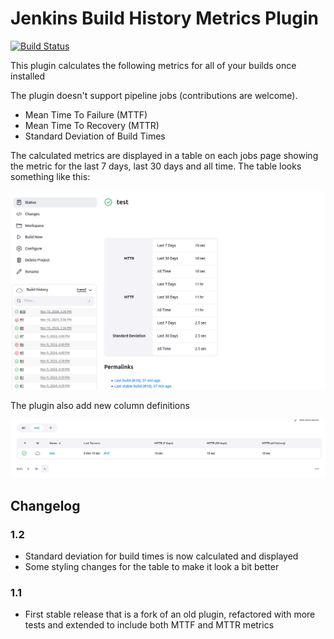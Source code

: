 Jenkins Build History Metrics Plugin
======================================

[![Build Status](https://ci.jenkins.io/job/Plugins/job/build-history-metrics-plugin/job/master/badge/icon)](https://ci.jenkins.io/job/Plugins/job/build-history-metrics-plugin/job/master/)

This plugin calculates the following metrics for all of your builds once
installed

The plugin doesn't support pipeline jobs (contributions are welcome).

-   Mean Time To Failure (MTTF)
-   Mean Time To Recovery (MTTR)
-   Standard Deviation of Build Times

The calculated metrics are displayed in a table on each jobs page
showing the metric for the last 7 days, last 30 days and all time.  The
table looks something like this:

![](docs/table.png)

The plugin also add new column definitions

![](docs/columns.png)

## Changelog

### 1.2

-   Standard deviation for build times is now calculated and displayed
-   Some styling changes for the table to make it look a bit better

### 1.1

-   First stable release that is a fork of an old plugin, refactored
    with more tests and extended to include both MTTF and MTTR metrics

